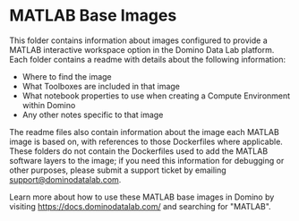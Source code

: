 # MATLAB Base Images

This folder contains information about images configured to provide a MATLAB interactive workspace option in the Domino Data Lab platform.
Each folder contains a readme with details about the following information:
* Where to find the image
* What Toolboxes are included in that image
* What notebook properties to use when creating a Compute Environment within Domino
* Any other notes specific to that image

The readme files also contain information about the image each MATLAB image is based on, with references to those Dockerfiles where applicable.
These folders do not contain the Dockerfiles used to add the MATLAB software layers to the image; if you need this information for debugging or other purposes, please submit a support ticket by emailing support@dominodatalab.com.

Learn more about how to use these MATLAB base images in Domino by visiting https://docs.dominodatalab.com/ and searching for "MATLAB".
